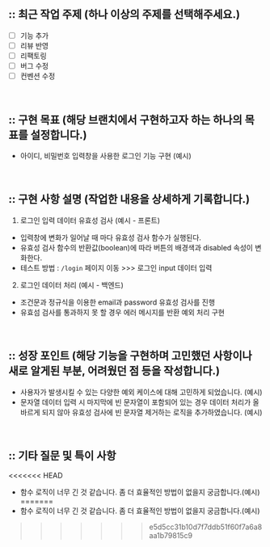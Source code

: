 ## :: 최근 작업 주제 (하나 이상의 주제를 선택해주세요.)
- [ ] 기능 추가
- [ ] 리뷰 반영
- [ ] 리팩토링
- [ ] 버그 수정
- [ ] 컨벤션 수정

<br />

## :: 구현 목표 (해당 브랜치에서 구현하고자 하는 하나의 목표를 설정합니다.)
- 아이디, 비밀번호 입력창을 사용한 로그인 기능 구현 (예시)

<br />

## :: 구현 사항 설명 (작업한 내용을 상세하게 기록합니다.)
1. 로그인 입력 데이터 유효성 검사 (예시 - 프론트)
- 입력창에 변화가 일어날 때 마다 유효성 검사 함수가 실행된다.
- 유효성 검사 함수의 반환값(boolean)에 따라 버튼의 배경색과 disabled 속성이 변화한다.
- 테스트 방법 : `/login` 페이지 이동 >>> 로그인 input 데이터 입력

2. 로그인 데이터 처리 (예시 - 백엔드)
- 조건문과 정규식을 이용한 email과 password 유효성 검사를 진행
- 유효섬 검사를 통과하지 못 할 경우 에러 메시지를 반환 예외 처리 구현

<br />

## :: 성장 포인트 (해당 기능을 구현하며 고민했던 사항이나 새로 알게된 부분, 어려웠던 점 등을 작성합니다.)
- 사용자가 발생시킬 수 있는 다양한 예외 케이스에 대해 고민하게 되었습니다. (예시)
- 문자열 데이터 입력 시 마지막에 빈 문자열이 포함되어 있는 경우 데이터 처리가 올바르게 되지 않아 유효성 검사에 빈 문자열 제거하는 로직을 추가하였습니다. (예시)

<br />

## :: 기타 질문 및 특이 사항
<<<<<<< HEAD
- 함수 로직이 너무 긴 것 같습니다. 좀 더 효율적인 방법이 없을지 궁금합니다.(예시) 
=======
- 함수 로직이 너무 긴 것 같습니다. 좀 더 효율적인 방법이 없을지 궁금합니다.(예시)
>>>>>>> e5d5cc31b10d7f7ddb51f60f7a6a8aa1b79815c9
